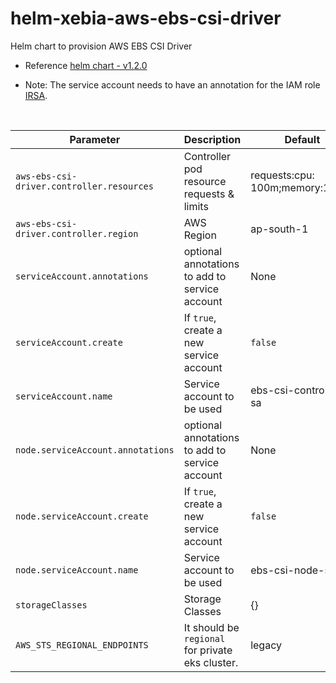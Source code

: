 # helm-xebia-aws-ebs-csi-driver
Helm chart to provision AWS EBS CSI Driver

* Reference [helm chart - v1.2.0](https://github.com/kubernetes-sigs/aws-ebs-csi-driver/tree/v1.2.0)

* Note: The service account needs to have an annotation for the IAM role [IRSA](https://docs.aws.amazon.com/eks/latest/userguide/iam-roles-for-service-accounts.html).



<br>

| Parameter                                   | Description                                                                                              | Default                                                                            |
| ------------------------------------------- | -------------------------------------------------------------------------------------------------------- | ---------------------------------------------------------------------------------- |
| `aws-ebs-csi-driver.controller.resources`                               | Controller pod resource requests & limits                                                                                  |       requests:cpu: 100m;memory:128Mi                                                                               |
`aws-ebs-csi-driver.controller.region`                               | AWS Region                                                                                |       ap-south-1
| `serviceAccount.annotations`                | optional annotations to add to service account                                                           | None                                                                               |
| `serviceAccount.create`                     | If `true`, create a new service account                                                                  | `false`                                                                             |
| `serviceAccount.name`                       | Service account to be used                                                                               |                                               ebs-csi-controller-sa                                   |
`node.serviceAccount.annotations`                | optional annotations to add to service account                                                           | None                                                                               |
| `node.serviceAccount.create`                     | If `true`, create a new service account                                                                  | `false`                                                                             |
| `node.serviceAccount.name`                       | Service account to be used                                                                               |                                               ebs-csi-node-sa                                |
| `storageClasses`                              | Storage Classes                                                                             | {}                                                                                |
| `AWS_STS_REGIONAL_ENDPOINTS`                    | It should be `regional` for private eks cluster.          | legacy
